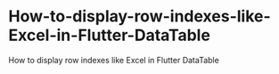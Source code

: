 # How-to-display-row-indexes-like-Excel-in-Flutter-DataTable
How to display row indexes like Excel in Flutter DataTable
